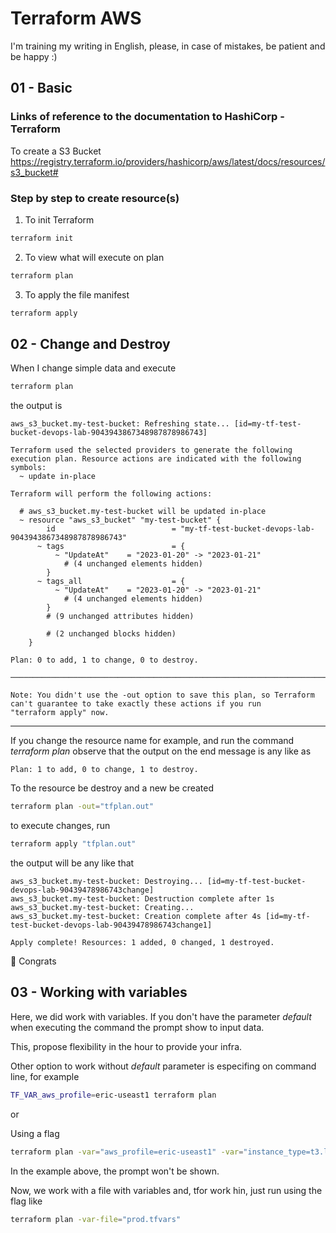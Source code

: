 # Terraform AWS
I'm training my writing in English, please, in case of mistakes, be patient and be happy :)

## 01 - Basic

### Links of reference to the documentation to HashiCorp - Terraform
To create a S3 Bucket 
https://registry.terraform.io/providers/hashicorp/aws/latest/docs/resources/s3_bucket#

### Step by step to create resource(s)
1. To init Terraform
```sh
terraform init
```

2. To view what will execute on plan
```sh
terraform plan
```

3. To apply the file manifest
```sh
terraform apply
```

## 02 - Change and Destroy

When I change simple data and execute
```sh
terraform plan
```
the output is

```console
aws_s3_bucket.my-test-bucket: Refreshing state... [id=my-tf-test-bucket-devops-lab-9043943867348987878986743]

Terraform used the selected providers to generate the following execution plan. Resource actions are indicated with the following
symbols:
  ~ update in-place

Terraform will perform the following actions:

  # aws_s3_bucket.my-test-bucket will be updated in-place
  ~ resource "aws_s3_bucket" "my-test-bucket" {
        id                          = "my-tf-test-bucket-devops-lab-9043943867348987878986743"
      ~ tags                        = {
          ~ "UpdateAt"    = "2023-01-20" -> "2023-01-21"
            # (4 unchanged elements hidden)
        }
      ~ tags_all                    = {
          ~ "UpdateAt"    = "2023-01-20" -> "2023-01-21"
            # (4 unchanged elements hidden)
        }
        # (9 unchanged attributes hidden)

        # (2 unchanged blocks hidden)
    }

Plan: 0 to add, 1 to change, 0 to destroy.

───────────────────────────────────────────────────────────────────────────────────────────────────────────────────────────────────────

Note: You didn't use the -out option to save this plan, so Terraform can't guarantee to take exactly these actions if you run
"terraform apply" now.
```

---------------------------------------

If you change the resource name for example, and run the command <em>terraform plan</em> observe that the output on the end message is any like as


```console
Plan: 1 to add, 0 to change, 1 to destroy.
```

To the resource be destroy and a new be created 

```sh
terraform plan -out="tfplan.out"
```

to execute changes, run

```sh
terraform apply "tfplan.out"
```

the output will be any like that

```console
aws_s3_bucket.my-test-bucket: Destroying... [id=my-tf-test-bucket-devops-lab-90439478986743change]
aws_s3_bucket.my-test-bucket: Destruction complete after 1s
aws_s3_bucket.my-test-bucket: Creating...
aws_s3_bucket.my-test-bucket: Creation complete after 4s [id=my-tf-test-bucket-devops-lab-90439478986743change1]

Apply complete! Resources: 1 added, 0 changed, 1 destroyed.
```
:zany_face:	Congrats


## 03 - Working with variables

Here, we did work with variables. If you don't have the parameter <em>default</em> when executing the command the prompt show to input data.

This, propose flexibility in the hour to provide your infra.

Other option to work without <em>default</em> parameter is especifing on command line, for example

```sh
TF_VAR_aws_profile=eric-useast1 terraform plan
```
or

Using a flag
```sh
terraform plan -var="aws_profile=eric-useast1" -var="instance_type=t3.large"
```
In the example above, the prompt won't be shown.


Now, we work with a file with variables and, tfor work hin, just run using the flag like
```sh
terraform plan -var-file="prod.tfvars"
```
